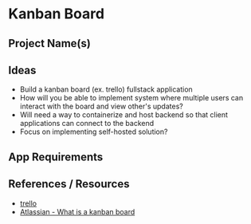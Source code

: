 # Kanban Board

## Project Name(s)

## Ideas

- Build a kanban board (ex. trello) fullstack application
- How will you be able to implement system where multiple users can interact with the board and view other's updates?
- Will need a way to containerize and host backend so that client applications can connect to the backend
- Focus on implementing self-hosted solution?

## App Requirements

## References / Resources

- [trello](https://trello.com/)
- [Atlassian - What is a kanban board](https://www.atlassian.com/agile/kanban)
